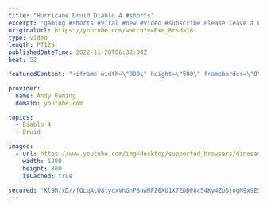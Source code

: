 ```yaml
---
title: "Hurricane Druid Diablo 4 #shorts"
excerpt: "gaming #shorts #viral #new #video #subscribe Please leave a Like & Subscribe, it helps the channel grow!"
originalUrl: https://youtube.com/watch?v=Exe_Brsda18
type: video
length: PT12S
publishedDateTime: 2022-11-28T06:32:04Z
heat: 52

featuredContent: "<iframe width=\"800\" height=\"500\" frameborder=\"0\" src=\"https://www.youtube.com/embed/Exe_Brsda18\" allow=\"accelerometer; autoplay; encrypted-media; gyroscope; picture-in-picture\" allowfullscreen></iframe>"

provider:
  name: Andy Gaming
  domain: youtube.com

topics:
  - Diablo 4
  - Druid

images:
  - url: https://www.youtube.com/img/desktop/supported_browsers/dinosaur.png
    width: 1200
    height: 800
    isCached: true

secured: "Kl9M/xD//fQLqAcQ8tyqxVhGnP8nwMFZ8XU1X7ZDDP8c54Ky4ZpSjogM9x9ESMHR8pGmEKDmtdSW80zIgriThVk2xqv8G6fzYGQw2xHBb/3EHMRWy0aqZA3QXBzmSMBOpCpLWZydmFMJx10BnoNFtI9BXT5+fD86TlcTKfxn+mfEktuIXkLwdrSP02b5i0M5HwlUEiCFAW2O85w1/nusRlbRxVZOhtTio8KOlMGR6QKkm8gfrt6rkJERyORMeEl7EFjs6e4yrqwz5kxHlrs/bS2FhB2pwDiFyDVbnPOPwmZHBmvBR2eNMEWHQnh19cjUM51Fij9vB3KN45E7EinGZ3l/9/4ht2B4VdnNmGMKTUETm47B9+jtqX28ABGzCfAckb5G6uLMbQh9GXsjl0MoFq9BBqp6V4gSkJILjI/7O8c=;3ovp36Cf4hCXld+MLgDDcA=="
---
```


